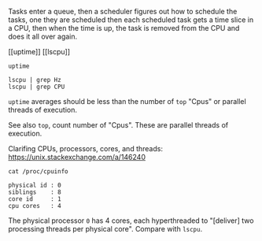 Tasks enter a queue, then a scheduler figures out how to schedule the tasks,
one they are scheduled then each scheduled task gets a time slice in a CPU,
then when the time is up, the task is removed from the CPU and does it all
over again.

[[uptime]]
[[lscpu]]

```
uptime

lscpu | grep Hz
lscpu | grep CPU
```

`uptime` averages should be less than the number of `top` "Cpus" or parallel
threads of execution.

See also `top`, count number of "Cpus". These are parallel threads of
execution.

Clarifing CPUs, processors, cores, and threads:
https://unix.stackexchange.com/a/146240
```
cat /proc/cpuinfo

physical id : 0
siblings    : 8
core id     : 1
cpu cores   : 4
```
The physical processor `0` has 4 cores, each hyperthreaded to "[deliver] two
processing threads per physical core". Compare with `lscpu`.
